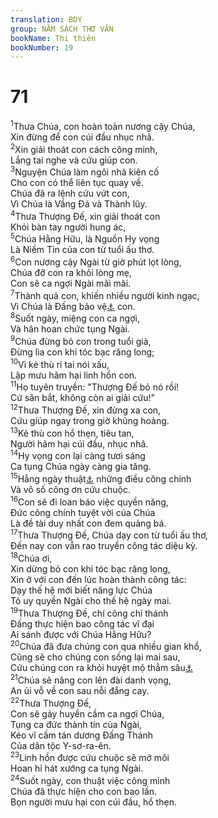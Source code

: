 ```yaml
---
translation: BDY
group: NĂM SÁCH THƠ VĂN
bookName: Thi thiên 
bookNumber: 19
---
```


<div class="title"><h1>71</h1></div>
<span class="verse thi_71_1"><sup>1</sup>Thưa Chúa, con hoàn toàn nương cậy Chúa,<br/>Xin đừng để con cúi đầu nhục nhã.<br/></span>
<span class="verse thi_71_2"><sup>2</sup>Xin giải thoát con cách công minh,<br/>Lắng tai nghe và cứu giúp con.<br/></span>
<span class="verse thi_71_3"><sup>3</sup>Nguyện Chúa làm ngôi nhà kiên cố<br/>Cho con có thể liên tục quay về.<br/>Chúa đã ra lệnh cứu vứt con,<br/>Vì Chúa là Vầng Đá và Thành lũy.<br/></span>
<span class="verse thi_71_4"><sup>4</sup>Thưa Thượng Đế, xin giải thoát con<br/>Khỏi bàn tay người hung ác,<br/></span>
<span class="verse thi_71_5"><sup>5</sup>Chúa Hằng Hữu, là Nguồn Hy vọng<br/>Là Niềm Tin của con từ tuổi ấu thơ.<br/></span>
<span class="verse thi_71_6"><sup>6</sup>Con nương cậy Ngài từ giờ phút lọt lòng,<br/>Chúa đỡ con ra khỏi lòng mẹ,<br/>Con sẽ ca ngợi Ngài mãi mãi.<br/></span>
<span class="verse thi_71_7"><sup>7</sup>Thành quả con, khiến nhiều người kinh ngạc,<br/>Vì Chúa là Đấng bảo vệ<a href="#" data-toggle="tooltip" data-placement="bottom" title="Nt chỗ trú ẩn vững vàng">⚓</a> con.<br/></span>
<span class="verse thi_71_8"><sup>8</sup>Suốt ngày, miệng con ca ngợi,<br/>Và hân hoan chức tụng Ngài.<br/></span>
<span class="verse thi_71_9"><sup>9</sup>Chúa đừng bỏ con trong tuổi già,<br/>Đừng lìa con khi tóc bạc răng long;<br/></span>
<span class="verse thi_71_10"><sup>10</sup>Vì kẻ thù rỉ tai nói xấu,<br/>Lập mưu hãm hại linh hồn con.<br/></span>
<span class="verse thi_71_11"><sup>11</sup>Họ tuyên truyền: &#34;Thượng Đế bỏ nó rồi!<br/>Cứ săn bắt, không còn ai giải cứu!&#34;<br/></span>
<span class="verse thi_71_12"><sup>12</sup>Thưa Thượng Đế, xin đừng xa con,<br/>Cứu giúp ngay trong giờ khủng hoảng.<br/></span>
<span class="verse thi_71_13"><sup>13</sup>Kẻ thù con hổ thẹn, tiêu tan,<br/>Người hãm hại cúi đầu, nhục nhã.<br/></span>
<span class="verse thi_71_14"><sup>14</sup>Hy vọng con lại càng tươi sáng<br/>Ca tụng Chúa ngày càng gia tăng.<br/></span>
<span class="verse thi_71_15"><sup>15</sup>Hằng ngày thuật<a href="#" data-toggle="tooltip" data-placement="bottom" title="Nt miệng tôi thuật">⚓</a> những điều công chính<br/>Và vô số công ơn cứu chuộc.<br/></span>
<span class="verse thi_71_16"><sup>16</sup>Con sẽ đi loan báo việc quyền năng,<br/>Đức công chính tuyệt vời của Chúa<br/>Là đề tài duy nhất con đem quảng bá.<br/></span>
<span class="verse thi_71_17"><sup>17</sup>Thưa Thượng Đế, Chúa dạy con từ tuổi ấu thơ,<br/>Đến nay con vẫn rao truyền công tác diệu kỳ.<br/></span>
<span class="verse thi_71_18"><sup>18</sup>Chúa ơi,<br/>Xin dừng bỏ con khi tóc bạc răng long,<br/>Xin ở với con đến lúc hoàn thành công tác:<br/>Dạy thế hệ mới biết năng lực Chúa<br/>Tỏ uy quyền Ngài cho thế hệ ngày mai.<br/></span>
<span class="verse thi_71_19"><sup>19</sup>Thưa Thượng Đế, chí công chí thánh<br/>Đấng thực hiện bao công tác vĩ đại<br/>Ai sánh được với Chúa Hằng Hữu?<br/></span>
<span class="verse thi_71_20"><sup>20</sup>Chúa đã đưa chúng con qua nhiều gian khổ,<br/>Cũng sẽ cho chúng con sống lại mai sau,<br/>Cứu chúng con ra khỏi huyệt mộ thẳm sâu<a href="#" data-toggle="tooltip" data-placement="bottom" title="Nt đáy vực thẳm của đất">⚓</a><br/></span>
<span class="verse thi_71_21"><sup>21</sup>Chúa sẽ nâng con lên đài danh vọng,<br/>An ủi vỗ về con sau nỗi đắng cay.<br/></span>
<span class="verse thi_71_22"><sup>22</sup>Thưa Thượng Đế,<br/>Con sẽ gảy huyền cầm ca ngợi Chúa,<br/>Tụng ca đức thành tín của Ngài,<br/>Kéo vĩ cầm tán dương Đấng Thánh<br/>Của dân tộc Y-sơ-ra-ên.<br/></span>
<span class="verse thi_71_23"><sup>23</sup>Linh hồn được cứu chuộc sẽ mở môi<br/>Hoan hỉ hát xướng ca tụng Ngài.<br/></span>
<span class="verse thi_71_24"><sup>24</sup>Suốt ngày, con thuật việc công minh<br/>Chúa đã thực hiện cho con bao lần.<br/>Bọn người mưu hại con cúi đầu, hổ thẹn.</span>
